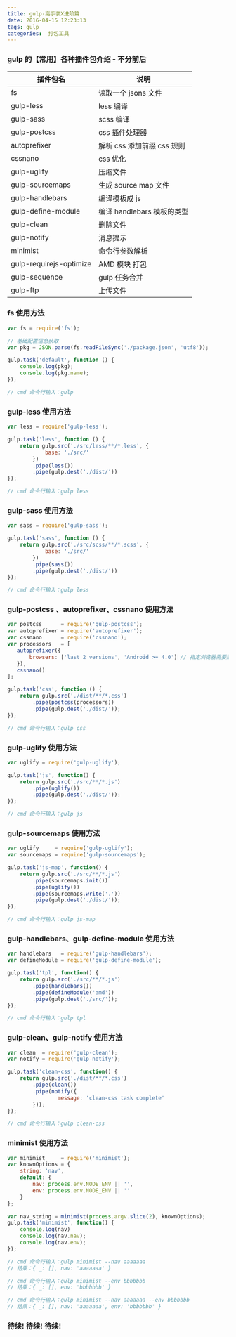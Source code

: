 ```yaml
---
title: gulp-高手装X进阶篇
date: 2016-04-15 12:23:13
tags: gulp
categories:  打包工具
---
```


### gulp 的【常用】各种插件包介绍 - 不分前后 ###

|  插件包名                |     说明                      |
|-------------------------|------------------------------|
| fs                      | 读取一个 jsons 文件            |
| gulp-less               | less 编译                     |
| gulp-sass               | scss 编译                     |
| gulp-postcss            | css 插件处理器                 |
| autoprefixer            | 解析 css 添加前缀 css 规则      |
| cssnano                 | css 优化                      |
| gulp-uglify             | 压缩文件                      |
| gulp-sourcemaps         | 生成 source map 文件          |
| gulp-handlebars         | 编译模板成 js                  |
| gulp-define-module      | 编译 handlebars 模板的类型     |
| gulp-clean              | 删除文件                      |
| gulp-notify             | 消息提示                      |
| minimist                | 命令行参数解析                 |
| gulp-requirejs-optimize | AMD 模块 打包                 |
| gulp-sequence           | gulp 任务合并                 |
| gulp-ftp                | 上传文件                      |

<!--more-->

### fs 使用方法 ###
```javascript
var fs = require('fs');

// 基础配置信息获取
var pkg = JSON.parse(fs.readFileSync('./package.json', 'utf8'));

gulp.task('default', function () {
	console.log(pkg);
	console.log(pkg.name);
});

// cmd 命令行输入：gulp
```

### gulp-less 使用方法 ###
```javascript
var less = require('gulp-less');

gulp.task('less', function () {
	return gulp.src('./src/less/**/*.less', {
            base: './src/'
        })
        .pipe(less())
        .pipe(gulp.dest('./dist/'))
});

// cmd 命令行输入：gulp less
```

### gulp-sass 使用方法 ###
```javascript
var sass = require('gulp-sass');

gulp.task('sass', function () {
	return gulp.src('./src/scss/**/*.scss', {
            base: './src/'
        })
        .pipe(sass())
        .pipe(gulp.dest('./dist/'))
});

// cmd 命令行输入：gulp less
```

### gulp-postcss 、autoprefixer、cssnano 使用方法 ###
```javascript
var postcss      = require('gulp-postcss');
var autoprefixer = require('autoprefixer');
var cssnano      = require('cssnano');
var processors   = [
   autoprefixer({
       browsers: ['last 2 versions', 'Android >= 4.0'] // 指定浏览器需要兼容的版本
   }),
   cssnano()
];

gulp.task('css', function () {
    return gulp.src('./dist/**/*.css')
        .pipe(postcss(processors))
        .pipe(gulp.dest('./dist/'));
});

// cmd 命令行输入：gulp css
```

### gulp-uglify 使用方法 ###
```javascript
var uglify = require('gulp-uglify');

gulp.task('js', function() {
    return gulp.src('./src/**/*.js')
        .pipe(uglify())
        .pipe(gulp.dest('./dist/'));
});

// cmd 命令行输入：gulp js
```

### gulp-sourcemaps 使用方法 ###
```javascript
var uglify     = require('gulp-uglify');
var sourcemaps = require('gulp-sourcemaps');

gulp.task('js-map', function() {
    return gulp.src('./src/**/*.js')
        .pipe(sourcemaps.init())
        .pipe(uglify())
        .pipe(sourcemaps.write('.'))
        .pipe(gulp.dest('./dist/'));
});

// cmd 命令行输入：gulp js-map
```

### gulp-handlebars、gulp-define-module 使用方法 ###
```javascript
var handlebars   = require('gulp-handlebars');
var defineModule = require('gulp-define-module');

gulp.task('tpl', function() {
    return gulp.src('./src/**/*.js')
        .pipe(handlebars())
        .pipe(defineModule('amd'))
        .pipe(gulp.dest('./src/'));
});

// cmd 命令行输入：gulp tpl
```

### gulp-clean、gulp-notify 使用方法 ###
```javascript
var clean  = require('gulp-clean');
var notify = require('gulp-notify');

gulp.task('clean-css', function() {
    return gulp.src('./dist/**/*.css')
        .pipe(clean())
        .pipe(notify({
        	    message: 'clean-css task complete'
        }));
});

// cmd 命令行输入：gulp clean-css
```

### minimist 使用方法 ###
```javascript
var minimist     = require('minimist');
var knownOptions = {
    string: 'nav',
    default: {
        nav: process.env.NODE_ENV || '',
        env: process.env.NODE_ENV || ''
    }
};

var nav_string = minimist(process.argv.slice(2), knownOptions);
gulp.task('minimist', function() {
    console.log(nav)
    console.log(nav.nav);
    console.log(nav.env);
});

// cmd 命令行输入：gulp minimist --nav aaaaaaa
// 结果：{ _: [], nav: 'aaaaaaa' }

// cmd 命令行输入：gulp minimist --env bbbbbbb
// 结果：{ _: [], env: 'bbbbbbb' }

// cmd 命令行输入：gulp minimist --nav aaaaaaa --env bbbbbbb
// 结果：{ _: [], nav: 'aaaaaaa', env: 'bbbbbbb' }
```

### 待续! 待续! 待续! ###


